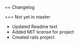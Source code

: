 == Changelog

=== Not yet in master

* Updated Readme text
* Added MIT license for project
* Created rails project
